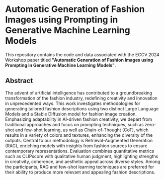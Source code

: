 # Automatic Generation of Fashion Images using Prompting in Generative Machine Learning Models

This repository contains the code and data associated with the ECCV 2024 Workshop paper titled **"Automatic Generation of Fashion Images using Prompting in Generative Machine Learning Models"**.

## Abstract

The advent of artificial intelligence has contributed to a groundbreaking transformation of the fashion industry, redefining creativity and innovation in unprecedented ways. This work investigates methodologies for generating tailored fashion descriptions using two distinct Large Language Models and a Stable Diffusion model for fashion image creation. Emphasizing adaptability in AI-driven fashion creativity, we depart from traditional approaches and focus on prompting techniques, such as zero-shot and few-shot learning, as well as Chain-of-Thought (CoT), which results in a variety of colors and textures, enhancing the diversity of the outputs. Central to our methodology is Retrieval-Augmented Generation (RAG), enriching models with insights from fashion sources to ensure contemporary representations. Evaluation combines quantitative metrics such as CLIPscore with qualitative human judgment, highlighting strengths in creativity, coherence, and aesthetic appeal across diverse styles. Among the participants, RAG and few-shot learning techniques are preferred for their ability to produce more relevant and appealing fashion descriptions.

